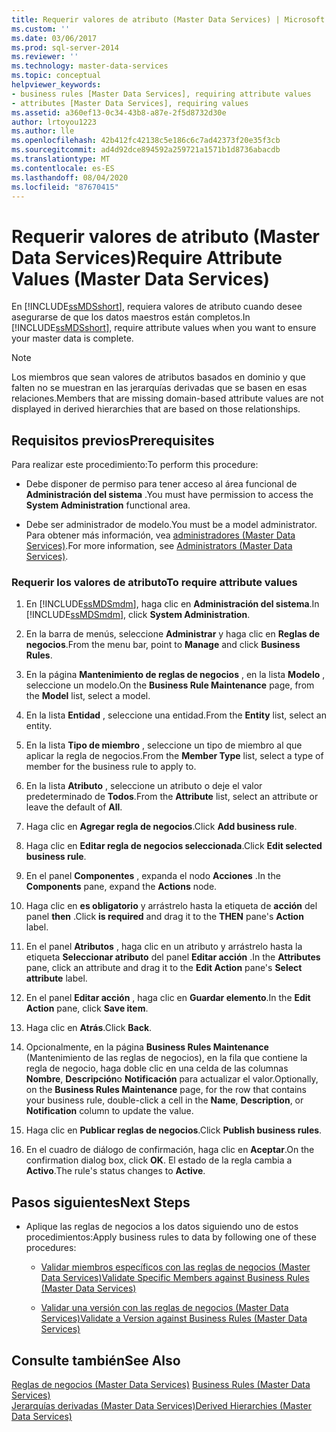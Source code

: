 ```yaml
---
title: Requerir valores de atributo (Master Data Services) | Microsoft Docs
ms.custom: ''
ms.date: 03/06/2017
ms.prod: sql-server-2014
ms.reviewer: ''
ms.technology: master-data-services
ms.topic: conceptual
helpviewer_keywords:
- business rules [Master Data Services], requiring attribute values
- attributes [Master Data Services], requiring values
ms.assetid: a360ef13-0c34-43b8-a87e-2f5d8732d30e
author: lrtoyou1223
ms.author: lle
ms.openlocfilehash: 42b412fc42138c5e186c6c7ad42373f20e35f3cb
ms.sourcegitcommit: ad4d92dce894592a259721a1571b1d8736abacdb
ms.translationtype: MT
ms.contentlocale: es-ES
ms.lasthandoff: 08/04/2020
ms.locfileid: "87670415"
---
```

# <a name="require-attribute-values-master-data-services"></a><span data-ttu-id="afecf-102">Requerir valores de atributo (Master Data Services)</span><span class="sxs-lookup"><span data-stu-id="afecf-102">Require Attribute Values (Master Data Services)</span></span>
  <span data-ttu-id="afecf-103">En [!INCLUDE[ssMDSshort](../includes/ssmdsshort-md.md)], requiera valores de atributo cuando desee asegurarse de que los datos maestros están completos.</span><span class="sxs-lookup"><span data-stu-id="afecf-103">In [!INCLUDE[ssMDSshort](../includes/ssmdsshort-md.md)], require attribute values when you want to ensure your master data is complete.</span></span>  
  
> [!NOTE]  
>  <span data-ttu-id="afecf-104">Los miembros que sean valores de atributos basados en dominio y que falten no se muestran en las jerarquías derivadas que se basen en esas relaciones.</span><span class="sxs-lookup"><span data-stu-id="afecf-104">Members that are missing domain-based attribute values are not displayed in derived hierarchies that are based on those relationships.</span></span>  
  
## <a name="prerequisites"></a><span data-ttu-id="afecf-105">Requisitos previos</span><span class="sxs-lookup"><span data-stu-id="afecf-105">Prerequisites</span></span>  
 <span data-ttu-id="afecf-106">Para realizar este procedimiento:</span><span class="sxs-lookup"><span data-stu-id="afecf-106">To perform this procedure:</span></span>  
  
-   <span data-ttu-id="afecf-107">Debe disponer de permiso para tener acceso al área funcional de **Administración del sistema** .</span><span class="sxs-lookup"><span data-stu-id="afecf-107">You must have permission to access the **System Administration** functional area.</span></span>  
  
-   <span data-ttu-id="afecf-108">Debe ser administrador de modelo.</span><span class="sxs-lookup"><span data-stu-id="afecf-108">You must be a model administrator.</span></span> <span data-ttu-id="afecf-109">Para obtener más información, vea [administradores &#40;Master Data Services&#41;](administrators-master-data-services.md).</span><span class="sxs-lookup"><span data-stu-id="afecf-109">For more information, see [Administrators &#40;Master Data Services&#41;](administrators-master-data-services.md).</span></span>  
  
### <a name="to-require-attribute-values"></a><span data-ttu-id="afecf-110">Requerir los valores de atributo</span><span class="sxs-lookup"><span data-stu-id="afecf-110">To require attribute values</span></span>  
  
1.  <span data-ttu-id="afecf-111">En [!INCLUDE[ssMDSmdm](../includes/ssmdsmdm-md.md)], haga clic en **Administración del sistema**.</span><span class="sxs-lookup"><span data-stu-id="afecf-111">In [!INCLUDE[ssMDSmdm](../includes/ssmdsmdm-md.md)], click **System Administration**.</span></span>  
  
2.  <span data-ttu-id="afecf-112">En la barra de menús, seleccione **Administrar** y haga clic en **Reglas de negocios**.</span><span class="sxs-lookup"><span data-stu-id="afecf-112">From the menu bar, point to **Manage** and click **Business Rules**.</span></span>  
  
3.  <span data-ttu-id="afecf-113">En la página **Mantenimiento de reglas de negocios** , en la lista **Modelo** , seleccione un modelo.</span><span class="sxs-lookup"><span data-stu-id="afecf-113">On the **Business Rule Maintenance** page, from the **Model** list, select a model.</span></span>  
  
4.  <span data-ttu-id="afecf-114">En la lista **Entidad** , seleccione una entidad.</span><span class="sxs-lookup"><span data-stu-id="afecf-114">From the **Entity** list, select an entity.</span></span>  
  
5.  <span data-ttu-id="afecf-115">En la lista **Tipo de miembro** , seleccione un tipo de miembro al que aplicar la regla de negocios.</span><span class="sxs-lookup"><span data-stu-id="afecf-115">From the **Member Type** list, select a type of member for the business rule to apply to.</span></span>  
  
6.  <span data-ttu-id="afecf-116">En la lista **Atributo** , seleccione un atributo o deje el valor predeterminado de **Todos**.</span><span class="sxs-lookup"><span data-stu-id="afecf-116">From the **Attribute** list, select an attribute or leave the default of **All**.</span></span>  
  
7.  <span data-ttu-id="afecf-117">Haga clic en **Agregar regla de negocios**.</span><span class="sxs-lookup"><span data-stu-id="afecf-117">Click **Add business rule**.</span></span>  
  
8.  <span data-ttu-id="afecf-118">Haga clic en **Editar regla de negocios seleccionada**.</span><span class="sxs-lookup"><span data-stu-id="afecf-118">Click **Edit selected business rule**.</span></span>  
  
9. <span data-ttu-id="afecf-119">En el panel **Componentes** , expanda el nodo **Acciones** .</span><span class="sxs-lookup"><span data-stu-id="afecf-119">In the **Components** pane, expand the **Actions** node.</span></span>  
  
10. <span data-ttu-id="afecf-120">Haga clic en **es obligatorio** y arrástrelo hasta la etiqueta de **acción** del panel **then** .</span><span class="sxs-lookup"><span data-stu-id="afecf-120">Click **is required** and drag it to the **THEN** pane's **Action** label.</span></span>  
  
11. <span data-ttu-id="afecf-121">En el panel **Atributos** , haga clic en un atributo y arrástrelo hasta la etiqueta **Seleccionar atributo** del panel **Editar acción** .</span><span class="sxs-lookup"><span data-stu-id="afecf-121">In the **Attributes** pane, click an attribute and drag it to the **Edit Action** pane's **Select attribute** label.</span></span>  
  
12. <span data-ttu-id="afecf-122">En el panel **Editar acción** , haga clic en **Guardar elemento**.</span><span class="sxs-lookup"><span data-stu-id="afecf-122">In the **Edit Action** pane, click **Save item**.</span></span>  
  
13. <span data-ttu-id="afecf-123">Haga clic en **Atrás**.</span><span class="sxs-lookup"><span data-stu-id="afecf-123">Click **Back**.</span></span>  
  
14. <span data-ttu-id="afecf-124">Opcionalmente, en la página **Business Rules Maintenance** (Mantenimiento de las reglas de negocios), en la fila que contiene la regla de negocio, haga doble clic en una celda de las columnas **Nombre**, **Descripción**o **Notificación** para actualizar el valor.</span><span class="sxs-lookup"><span data-stu-id="afecf-124">Optionally, on the **Business Rules Maintenance** page, for the row that contains your business rule, double-click a cell in the **Name**, **Description**, or **Notification** column to update the value.</span></span>  
  
15. <span data-ttu-id="afecf-125">Haga clic en **Publicar reglas de negocios**.</span><span class="sxs-lookup"><span data-stu-id="afecf-125">Click **Publish business rules**.</span></span>  
  
16. <span data-ttu-id="afecf-126">En el cuadro de diálogo de confirmación, haga clic en **Aceptar**.</span><span class="sxs-lookup"><span data-stu-id="afecf-126">On the confirmation dialog box, click **OK**.</span></span> <span data-ttu-id="afecf-127">El estado de la regla cambia a **Activo**.</span><span class="sxs-lookup"><span data-stu-id="afecf-127">The rule's status changes to **Active**.</span></span>  
  
## <a name="next-steps"></a><span data-ttu-id="afecf-128">Pasos siguientes</span><span class="sxs-lookup"><span data-stu-id="afecf-128">Next Steps</span></span>  
  
-   <span data-ttu-id="afecf-129">Aplique las reglas de negocios a los datos siguiendo uno de estos procedimientos:</span><span class="sxs-lookup"><span data-stu-id="afecf-129">Apply business rules to data by following one of these procedures:</span></span>  
  
    -   [<span data-ttu-id="afecf-130">Validar miembros específicos con las reglas de negocios &#40;Master Data Services&#41;</span><span class="sxs-lookup"><span data-stu-id="afecf-130">Validate Specific Members against Business Rules &#40;Master Data Services&#41;</span></span>](../../2014/master-data-services/validate-specific-members-against-business-rules-master-data-services.md)  
  
    -   [<span data-ttu-id="afecf-131">Validar una versión con las reglas de negocios &#40;Master Data Services&#41;</span><span class="sxs-lookup"><span data-stu-id="afecf-131">Validate a Version against Business Rules &#40;Master Data Services&#41;</span></span>](../../2014/master-data-services/validate-a-version-against-business-rules-master-data-services.md)  
  
## <a name="see-also"></a><span data-ttu-id="afecf-132">Consulte también</span><span class="sxs-lookup"><span data-stu-id="afecf-132">See Also</span></span>  
 <span data-ttu-id="afecf-133">[Reglas de negocios &#40;Master Data Services&#41;](../../2014/master-data-services/business-rules-master-data-services.md) </span><span class="sxs-lookup"><span data-stu-id="afecf-133">[Business Rules &#40;Master Data Services&#41;](../../2014/master-data-services/business-rules-master-data-services.md) </span></span>  
 [<span data-ttu-id="afecf-134">Jerarquías derivadas &#40;Master Data Services&#41;</span><span class="sxs-lookup"><span data-stu-id="afecf-134">Derived Hierarchies &#40;Master Data Services&#41;</span></span>](../../2014/master-data-services/derived-hierarchies-master-data-services.md)  
  
  
